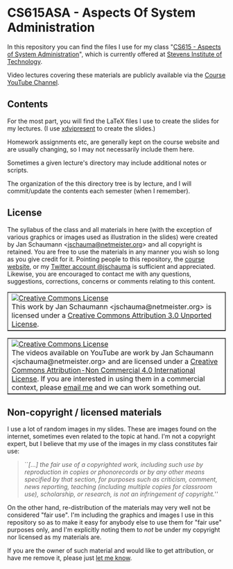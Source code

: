 CS615ASA - Aspects Of System Administration
===========================================

In this repository you can find the files I use for my class "[CS615 -
Aspects of System
Administration](https://stevens.netmeister.org/615/)", which is
currently offered at [Stevens Institute of
Technology](http://www.cs.stevens.edu/).

Video lectures covering these materials are publicly
available via the [Course YouTube
Channel](https://www.youtube.com/channel/UCK9UCt1zAQ9JvTG0o6Z8zpg).

Contents
--------

For the most part, you will find the LaTeX files I use to create the
slides for my lectures.  (I use
[xdvipresent](http://clip.dia.fi.upm.es/Software/xdvipresent_html/xdvipresent_2.html)
to create the slides.)

Homework assignments etc, are generally kept on the course website and are
usually changing, so I may not necessarily include them here.

Sometimes a given lecture's directory may include additional notes or
scripts.

The organization of the this directory tree is by lecture, and I will
commit/update the contents each semester (when I
remember).

License
-------

The syllabus of the class and all materials in here
(with the exception of various graphics or images used
as illustration in the slides) were created by Jan
Schaumann &lt;jschauma@netmeister.org&gt; and all
copyright is retained.  You are free to use the
materials in any manner you wish so long as you give
credit for it.  Pointing people to this repository,
the [course
website](https://www.cs.stevens.edu/~jschauma/615/),
or my [Twitter account
@jschauma](https://twitter.com/jschauma) is sufficient
and appreciated.  Likewise, you are encouraged to
contact me with any questions, suggestions,
corrections, concerns or comments relating to this
content.

<div style="float: center"><table border="1" width="75%" align="center" style="float: center">
<tr><td>
<a rel="license" href="http://creativecommons.org/licenses/by/3.0/"><img
alt="Creative Commons License" style="border-width:0"
src="http://i.creativecommons.org/l/by/3.0/88x31.png" /></a><br />This
work by <span xmlns:cc="http://creativecommons.org/ns#"
property="cc:attributionName">Jan Schaumann
&lt;jschauma@netmeister.org&gt;</span> is licensed under a <a
rel="license" href="http://creativecommons.org/licenses/by/3.0/">Creative
Commons Attribution 3.0 Unported License</a>.
</td></tr>
</table></div>

<div style="float: center"><table border="1" width="75%" align="center" style="float: center">
<tr><td>
<a rel="license" href="http://creativecommons.org/licenses/by-nc/4.0/"><img
alt="Creative Commons License" style="border-width:0"
src="http://i.creativecommons.org/l/by-nc/4.0/88x31.png" /></a><br />The
videos available on YouTube are work by <span xmlns:cc="http://creativecommons.org/ns#"
property="cc:attributionName">Jan Schaumann
&lt;jschauma@netmeister.org&gt;</span> and are licensed under a <a
rel="license" href="http://creativecommons.org/licenses/by-nc/4.0/">Creative
Commons Attribution-Non Commercial 4.0 International License</a>.  If you are interested in using them in a
commercial context, please <a
href="mailto:jschauma@netmeister.org">email me</a> and 
we can work something out.
</td></tr>
</table></div>


Non-copyright / licensed materials
----------------------------------

I use a lot of random images in my slides.  These are images found on the
internet, sometimes even related to the topic at hand.  I'm not a
copyright expert, but I believe that my use of the images in my class
constitutes fair use:

<blockquote>
``<em>[...] the fair use of a copyrighted work, including such use by
reproduction in copies or phonorecords or by any other means specified by
that section, for purposes such as criticism, comment, news reporting,
teaching (including multiple copies for classroom use), scholarship, or
research, is not an infringement of copyright.</em>''
</blockquote>

On the other hand, re-distribution of the materials may very well not be
considered "fair use".  I'm including the graphics and images I use in
this repository so as to make it easy for anybody else to use them for
"fair use" purposes only, and I'm explicitly noting them to <em>not</em>
be under my copyright nor licensed as my materials are.

If you are the owner of such material and would like to get attribution,
or have me remove it, please just <a
href="mailto:jschauma@netmeister.org">let me know</a>.
